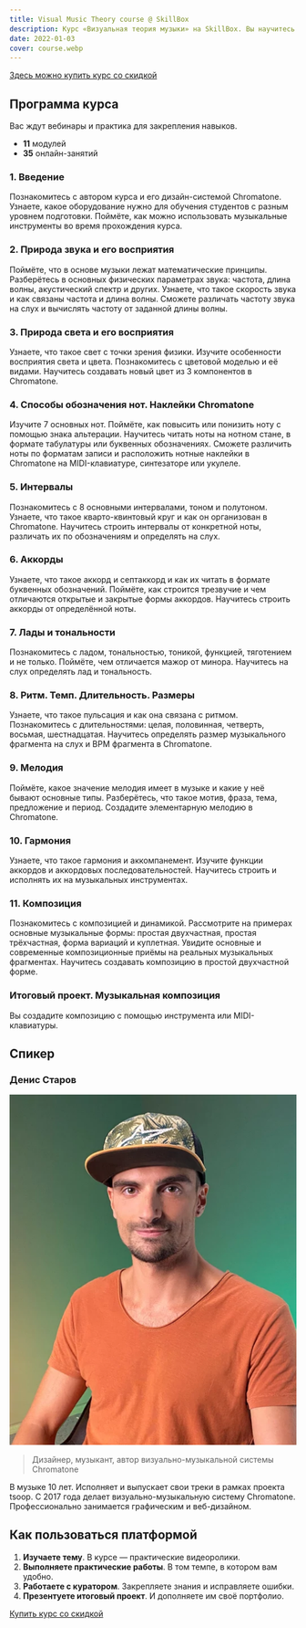 ```yaml
---
title: Visual Music Theory course @ SkillBox
description: Курс «Визуальная теория музыки» на SkillBox. Вы научитесь создавать композиции, учитывая взаимосвязь звуков и цветов. Освоите музыкальную грамоту, разберётесь в природе и физике звука и цвета. Сможете подбирать аккорды на слух и писать свою музыку. 
date: 2022-01-03
cover: course.webp
---
```


[Здесь можно купить курс со скидкой](https://go.redav.online/6d5aee6d0864fb10)

## Программа курса

Вас ждут вебинары и практика для закрепления навыков.


- **11** модулей 
- **35** онлайн-занятий

### 1. Введение

Познакомитесь с автором курса и его дизайн-системой Chromatone. Узнаете, какое оборудование нужно для обучения студентов с разным уровнем подготовки. Поймёте, как можно использовать музыкальные инструменты во время прохождения курса.

### 2. Природа звука и его восприятия

Поймёте, что в основе музыки лежат математические принципы. Разберётесь в основных физических параметрах звука: частота, длина волны, акустический спектр и других. Узнаете, что такое скорость звука и как связаны частота и длина волны. Сможете различать частоту звука на слух и вычислять частоту от заданной длины волны.

### 3. Природа света и его восприятия

Узнаете, что такое свет с точки зрения физики. Изучите особенности восприятия света и цвета. Познакомитесь с цветовой моделью и её видами. Научитесь создавать новый цвет из 3 компонентов в Chromatone.

### 4. Способы обозначения нот. Наклейки Chromatone

Изучите 7 основных нот. Поймёте, как повысить или понизить ноту с помощью знака альтерации. Научитесь читать ноты на нотном стане, в формате табулатуры или буквенных обозначениях. Сможете различить ноты по форматам записи и расположить нотные наклейки в Chromatone на MIDI-клавиатуре, синтезаторе или укулеле.

### 5. Интервалы

Познакомитесь с 8 основными интервалами, тоном и полутоном. Узнаете, что такое кварто-квинтовый круг и как он организован в Chromatone. Научитесь строить интервалы от конкретной ноты, различать их по обозначениям и определять на слух.

### 6. Аккорды

Узнаете, что такое аккорд и септаккорд и как их читать в формате буквенных обозначений. Поймёте, как строится трезвучие и чем отличаются открытые и закрытые формы аккордов. Научитесь строить аккорды от определённой ноты.

### 7. Лады и тональности

Познакомитесь с ладом, тональностью, тоникой, функцией, тяготением и не только. Поймёте, чем отличается мажор от минора. Научитесь на слух определять лад и тональность.

### 8. Ритм. Темп. Длительность. Размеры

Узнаете, что такое пульсация и как она связана с ритмом. Познакомитесь с длительностями: целая, половинная, четверть, восьмая, шестнадцатая. Научитесь определять размер музыкального фрагмента на слух и BPM фрагмента в Chromatone.

### 9. Мелодия

Поймёте, какое значение мелодия имеет в музыке и какие у неё бывают основные типы. Разберётесь, что такое мотив, фраза, тема, предложение и период. Создадите элементарную мелодию в Chromatone.

### 10. Гармония

Узнаете, что такое гармония и аккомпанемент. Изучите функции аккордов и аккордовых последовательностей. Научитесь строить и исполнять их на музыкальных инструментах.

### 11. Композиция

Познакомитесь с композицией и динамикой. Рассмотрите на примерах основные музыкальные формы: простая двухчастная, простая трёхчастная, форма вариаций и куплетная. Увидите основные и современные композиционные приёмы на реальных музыкальных фрагментах. Научитесь создавать композицию в простой двухчастной форме.


### Итоговый проект. Музыкальная композиция

Вы создадите композицию с помощью инструмента или MIDI-клавиатуры.

## Спикер

### Денис Старов

![](./den.webp)


> Дизайнер, музыкант, автор визуально-музыкальной системы Chromatone

В музыке 10 лет. Исполняет и выпускает свои треки в рамках проекта tsoop. С 2017 года делает визуально-музыкальную систему Chromatone. Профессионально занимается графическим и веб-дизайном. 

## Как пользоваться платформой

1. **Изучаете тему**. В курсе — практические видеоролики.
2. **Выполняете практические работы**. В том темпе, в котором вам удобно.
3. **Работаете с куратором**.  Закрепляете знания и исправляете ошибки.
4. **Презентуете итоговый проект**.  И дополняете им своё портфолио.

[Купить курс со скидкой](https://go.redav.online/6d5aee6d0864fb10)